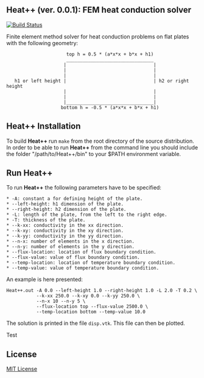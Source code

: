 ## Heat++ (ver. 0.0.1): FEM heat conduction solver

[![Build Status](https://travis-ci.org/seraco/HeatConduction.svg?branch=master)](https://travis-ci.org/seraco/HeatConduction)

Finite element method solver for heat conduction problems on flat plates with
the following geometry:

```
                      top h = 0.5 * (a*x*x + b*x + h1)
                      ________________________________
                     |                                |
                     |                                |
                     |                                |
   h1 or left height |                                | h2 or right height
                     |                                |       
                     |                                |
                     |________________________________|
                    bottom h = -0.5 * (a*x*x + b*x + h1)
```

## Heat++ Installation

To build **Heat++** run `make` from the root directory of the source distribution.
In order to be able to run **Heat++** from the command line you should include the
folder "/path/to/Heat++/bin" to your $PATH environment variable.

## Run **Heat++**

To run **Heat++** the following parameters have to be specified:

    * -A: constant a for defining height of the plate.
    * --left-height: h1 dimension of the plate.
    * --right-height: h2 dimension of the plate.
    * -L: length of the plate, from the left to the right edge.
    * -T: thickness of the plate.
    * --k-xx: conductivity in the xx direction.
    * --k-xy: conductivity in the xy direction.
    * --k-yy: conductivity in the yy direction.
    * --n-x: number of elements in the x direction.
    * --n-y: number of elements in the y direction.
    * --flux-location: location of flux boundary condition.
    * --flux-value: value of flux boundary condition.
    * --temp-location: location of temperature boundary condition.
    * --temp-value: value of temperature boundary condition.

An example is here presented:

```
Heat++.out -A 0.0 --left-height 1.0 --right-height 1.0 -L 2.0 -T 0.2 \
           --k-xx 250.0 --k-xy 0.0 --k-yy 250.0 \
           --n-x 10 --n-y 5 \
           --flux-location top --flux-value 2500.0 \
           --temp-location bottom --temp-value 10.0
```

The solution is printed in the file `disp.vtk`. This file can then be plotted.

Test

## License

[MIT License](LICENSE)

